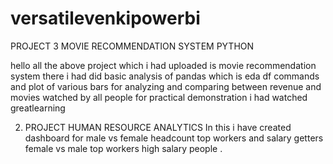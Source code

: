 # versatilevenkipowerbi
PROJECT 3 MOVIE RECOMMENDATION SYSTEM PYTHON 

hello all the above project which i had uploaded is movie recommendation system 
there i had did basic analysis of pandas which is eda
df commands and plot of various bars for analyzing 
and comparing between revenue and movies watched by all people 
for practical demonstration i had watched greatlearning 




2. PROJECT  HUMAN RESOURCE ANALYTICS 
In this i have created dashboard for male vs female headcount
top workers and salary getters 
female vs male top workers 
high salary people .
